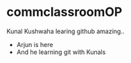 # commclassroomOP

Kunal Kushwaha learing github amazing..



* Arjun is here
* And he learning git with Kunals
